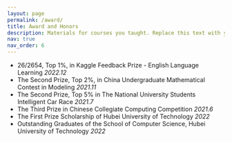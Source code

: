 ```yaml
---
layout: page
permalink: /award/
title: Award and Honors
description: Materials for courses you taught. Replace this text with your description.
nav: true
nav_order: 6
---
```


- 26/2654, Top 1%, in Kaggle Feedback Prize - English Language Learning  *2022.12*
- The Second Prize, Top 2%, in China Undergraduate Mathematical Contest in Modeling *2021.11* 
- The Second Prize, Top 5% in The National University Students Intelligent Car Race *2021.7* 
- The Third Prize in Chinese Collegiate Computing Competition *2021.6* 
- The First Prize Scholarship of Hubei University of Technology *2022* 
- Outstanding Graduates of the School of Computer Science, Hubei University of Technology *2022* 
